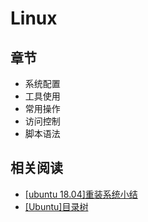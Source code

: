 # Linux

## 章节

* 系统配置
* 工具使用
* 常用操作
* 访问控制
* 脚本语法
## 相关阅读

* [[ubuntu 18.04]重装系统小结](https://blog.zhujian.life/posts/e70eeac0.html)
* [[Ubuntu]目录树](https://blog.zhujian.life/posts/8bc9b2b7.html)